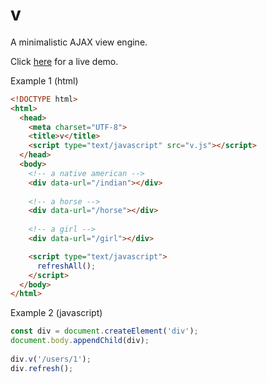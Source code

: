 # v
A minimalistic AJAX view engine.

Click [here](https://alafkas.github.io/v/) for a live demo. 

Example 1 (html)
```html
<!DOCTYPE html>
<html>
  <head>
    <meta charset="UTF-8">
    <title>v</title>
    <script type="text/javascript" src="v.js"></script>
  </head>
  <body>
    <!-- a native american -->
    <div data-url="/indian"></div>
    
    <!-- a horse -->
    <div data-url="/horse"></div>
    
    <!-- a girl -->
    <div data-url="/girl"></div>

    <script type="text/javascript">
      refreshAll();
    </script>
  </body>
</html>
```
Example 2 (javascript)
```javascript
const div = document.createElement('div');
document.body.appendChild(div);
  
div.v('/users/1');
div.refresh();
```
